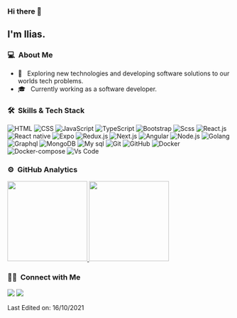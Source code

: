 ### Hi there 👋

<h2>I'm Ilias.</h2>

<h3> 💻 &nbsp;About Me </h3>

- 🤔 &nbsp; Exploring new technologies and developing software solutions to our worlds tech problems.
- 🎓 &nbsp; Currently working as a software developer.


<h3> 🛠 &nbsp;Skills & Tech Stack</h3>

  ![HTML](https://img.shields.io/badge/-HTML5-E34F26?style=flat-square&logo=HTML5&logoColor=fff)
  ![CSS](https://img.shields.io/badge/-CSS-1572B6?style=flat-square&logo=CSS3&logoColor=fff)
  ![JavaScript](https://img.shields.io/badge/-JavaScript-F7DF1E?style=flat-square&logo=javascript&logoColor=fff)
  ![TypeScript](https://img.shields.io/badge/-TypeScript-3178C6?style=flat-square&logo=typescript&logoColor=fff)
  ![Bootstrap](https://img.shields.io/badge/-Bootstrap-7911EE?style=flat-square&logo=bootstrap&logoColor=fff)
  ![Scss](https://img.shields.io/badge/-Sass-CC6699?style=flat-square&logo=sass&logoColor=fff)
  ![React.js](https://img.shields.io/badge/-React.js-17B2E2?style=flat-square&logo=react&logoColor=fff)
  ![React native](https://img.shields.io/badge/-React%20native-17B2E2?style=flat-square&logo=react&logoColor=fff)
  ![Expo](https://img.shields.io/badge/-Expo-333333?style=flat-square&logo=expo)
  ![Redux.js](https://img.shields.io/badge/-Redux-6531AD?style=flat-square&logo=redux&logoColor=fff)
  ![Next.js](https://img.shields.io/badge/-Next.js-333333?style=flat-square&logo=next.js)
  ![Angular](https://img.shields.io/badge/-Angular-D2002E?style=flat-square&logo=angular&logoColor=fff)
  ![Node.js](https://img.shields.io/badge/-Node.js-47A248?style=flat-square&logo=node.js&logoColor=fff)
  ![Golang](https://img.shields.io/badge/-Golang-069EC3?style=flat-square&logo=go&logoColor=fff)
  ![Graphql](https://img.shields.io/badge/-Graphql-D932A2?style=flat-square&logo=graphql)
  ![MongoDB](https://img.shields.io/badge/-MongoDB-47A248?style=flat-square&logo=mongodb&logoColor=fff)
  ![My sql](https://img.shields.io/badge/-My%20sql-blue?style=flat-square&logo=mysql&logoColor=fff)
  ![Git](https://img.shields.io/badge/-Git-F05032?style=flat-square&logo=git&logoColor=fff)
  ![GitHub](https://img.shields.io/badge/-GitHub-333333?style=flat-square&logo=github)
  ![Docker](https://img.shields.io/badge/-Docker-007ACC?style=flat-square&logo=docker&logoColor=fff)
  ![Docker-compose](https://img.shields.io/badge/-Docker%20compose-007ACC?style=flat-square&logo=docker&logoColor=fff)
  ![Vs Code](https://img.shields.io/badge/-Visual%20Studio%20Code-007ACC?style=flat-square&logo=visual-studio-code&logoColor=fff)


### ⚙️ &nbsp;GitHub Analytics

<p>
<a href="https://github.com/ilyasssan2">
  <img height="180em" src="https://github-readme-stats-eight-theta.vercel.app/api?username=ilyasssan2&show_icons=true&theme=algolia&include_all_commits=true&count_private=true"/>
  <img height="180em" src="https://github-readme-stats-eight-theta.vercel.app/api/top-langs/?username=ilyasssan2&layout=compact&langs_count=8&theme=algolia"/>
</a>
</p>


<h3> 🤝🏻 &nbsp;Connect with Me </h3>

<p >
<a href="https://www.linkedin.com/in/ilias-boudeka-526106193/"><img src="https://img.shields.io/badge/-Ilias%20Boudeka-0077B5?style=flat-square&logo=Linkedin&logoColor=white"/></a>
<a href="mailto:boudeka.ilias@gmail.com"><img src="https://img.shields.io/badge/-boudeka.ilias@gmail.com-D14836?style=flat-square&logo=Gmail&logoColor=white"/></a>

  
Last Edited on: 16/10/2021
